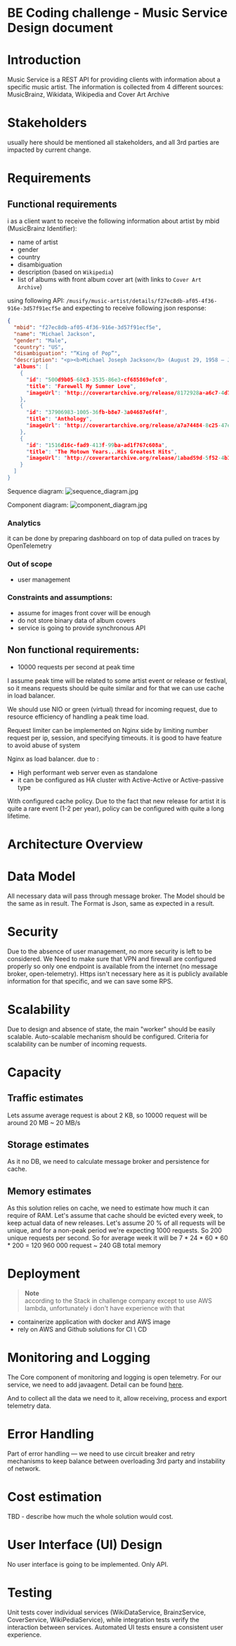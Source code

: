 # BE Coding challenge - Music Service Design document

# Introduction
Music Service is a REST API for providing clients with information about a specific music artist. The information is collected from 4
different sources: MusicBrainz, Wikidata, Wikipedia and Cover Art Archive

# Stakeholders
usually here should be mentioned all stakeholders, and all 3rd parties are impacted by current change.

# Requirements

## Functional requirements
i as a client want to receive the following information about artist by mbid (MusicBrainz Identifier):
- name of artist
- gender
- country
- disambiguation
- description (based on `Wikipedia`)
- list of albums with front album cover art (with links to `Cover Art Archive`)

using following API: `/musify/music-artist/details/f27ec8db-af05-4f36-916e-3d57f91ecf5e`
and expecting to receive following json response:
```json
{
  "mbid": "f27ec8db-af05-4f36-916e-3d57f91ecf5e",
  "name": "Michael Jackson",
  "gender": "Male",
  "country": "US",
  "disambiguation": "“King of Pop”",
  "description": "<p><b>Michael Joseph Jackson</b> (August 29, 1958 – June 25, 2009) was an American singer, son
  "albums": [
    {
      "id": "500d9b05-68c3-3535-86e3-cf685869efc0",
      "title": "Farewell My Summer Love",
      "imageUrl": "http://coverartarchive.org/release/8172928a-a6c7-4d7c-83c8-5db2a4575094/13404444760.jpg"
    },
    {
      "id": "37906983-1005-36fb-b8e7-3a04687e6f4f",
      "title": "Anthology",
      "imageUrl": "http://coverartarchive.org/release/a7a74484-8c25-47e3-9afc-7de701ad3dde/1619836290.jpg"
    },
    {
      "id": "1516d16c-fad9-413f-99ba-ad1f767c608a",
      "title": "The Motown Years...His Greatest Hits",
      "imageUrl": "http://coverartarchive.org/release/1abad59d-5f52-4b16-9b48-e8beeaf76ec8/8554032338.jpg"
    }
  ]
}
```

Sequence diagram:
![sequence_diagram.jpg](diagrams%2Fsequence_diagram.jpg)

Component diagram:
![component_diagram.jpg](diagrams%2Fcomponent_diagram.jpg)

### Analytics
it can be done by preparing dashboard on top of data pulled on traces by OpenTelemetry

### Out of scope
- user management

### Constraints and assumptions:
- assume for images front cover will be enough
- do not store binary data of album covers
- service is going to provide synchronous API

## Non functional requirements:
- 10000 requests per second at peak time

I assume peak time will be related to some artist event or release or festival, so it means requests should be quite similar and for that we can use cache in load balancer.

We should use NIO or green (virtual) thread for incoming request, due to resource efficiency of handling a peak time load.

Request limiter can be implemented on Nginx side by limiting number request per ip, session, and specifying timeouts. it is good to have feature to avoid abuse of system

Nginx as load balancer. 
due to :
- High performant web server even as standalone
- it can be configured as HA cluster with Active-Active or Active-passive type

With configured cache policy. Due to the fact that new release for artist it is quite a rare event (1-2 per year), policy can be configured with quite a long lifetime.

# Architecture Overview

# Data Model
All necessary data will pass through message broker. 
The Model should be the same as in result.
The Format is Json, same as expected in a result.

# Security
Due to the absence of user management, no more security is left to be considered. 
We Need to make sure that VPN and firewall are configured properly so only one endpoint is available from the internet (no message broker, open-telemetry).
Https isn't necessary here as it is publicly available information for that specific, and we can save some RPS.

# Scalability
Due to design and absence of state, the main "worker" should be easily scalable. 
Auto-scalable mechanism should be configured. 
Criteria for scalability can be number of incoming requests. 

# Capacity

## Traffic estimates
Lets assume average request is about 2 KB, so 10000 request will be around 20 MB ~ 20 MB/s

## Storage estimates
As it no DB, we need to calculate message broker and persistence for cache.

## Memory estimates
As this solution relies on cache, we need to estimate how much it can require of RAM.
Let's assume that cache should be evicted every week, to keep actual data of new releases.
Let's assume 20 % of all requests will be unique, and for a non-peak period we're expecting 1000 requests. So 200 unique requests per second. 
So for average week it will be 7 * 24 * 60 * 60 * 200 = 120 960 000 request ~ 240 GB total memory  

# Deployment

> **Note**  
> according to the Stack in challenge company except to use AWS lambda, unfortunately i don't have experience with that

- containerize application with docker and AWS image
- rely on AWS and Github solutions for CI \ CD 

# Monitoring and Logging
The Core component of monitoring and logging is open telemetry.
For our service, we need to add javaagent. Detail can be found [here](https://opentelemetry.io/docs/instrumentation/java/).

And to collect all the data we need to it, allow receiving, process and export telemetry data.

# Error Handling
Part of error handling — we need to use circuit breaker and retry mechanisms to keep balance between overloading 3rd party and instability of network.

# Cost estimation
TBD - describe how much the whole solution would cost.

# User Interface (UI) Design
No user interface is going to be implemented. Only API.

# Testing
Unit tests cover individual services (WikiDataService, BrainzService, CoverService, WikiPediaService), while integration tests verify the interaction between services. Automated UI tests ensure a consistent user experience.